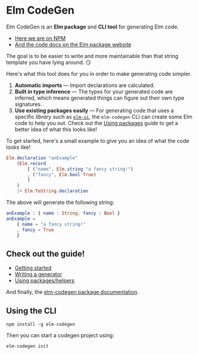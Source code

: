 # Elm CodeGen

Elm CodeGen is an **Elm package** and **CLI tool** for generating Elm code.

- [Here we are on NPM](https://www.npmjs.com/package/elm-codegen)
- [And the code docs on the Elm package website](https://package.elm-lang.org/packages/mdgriffith/elm-codegen/latest/)

The goal is to be easier to write and more maintainable than that string template you have lying around. 😏

Here's what this tool does for you in order to make generating code simpler.

1. **Automatic imports** — Import declarations are calculated.
2. **Built in type inference** — The types for your generated code are inferred, which means generated things can figure out their own type signatures.
3. **Use existing packages easily** — For generating code that uses a specific _library_ such as [`elm-ui`](https://package.elm-lang.org/packages/mdgriffith/elm-ui/latest/), the `elm-codegen` CLI can create some Elm code to help you out.
   Check out the [Using packages](https://github.com/mdgriffith/elm-codegen/tree/main/guide/UsingHelpers.md) guide to get a better idea of what this looks like!

To get started, here's a small example to give you an idea of what the code looks like!

```elm
Elm.declaration "anExample"
    (Elm.record
        [ ("name", Elm.string "a fancy string!")
        , ("fancy", Elm.bool True)
        ]
    )
    |> Elm.ToString.declaration
```

The above will generate the following string:

```elm
anExample : { name : String, fancy : Bool }
anExample =
    { name = "a fancy string!"
    , fancy = True
    }
```

## Check out the guide!

- [Getting started](https://github.com/mdgriffith/elm-codegen/tree/main/guide/GettingStarted.md)
- [Writing a generator](https://github.com/mdgriffith/elm-codegen/tree/main/guide/WritingAGenerator.md)
- [Using packages/helpers](https://github.com/mdgriffith/elm-codegen/tree/main/guide/UsingHelpers.md)

And finally, the [elm-codegen package documentation](https://package.elm-lang.org/packages/mdgriffith/elm-codegen/latest/).

## Using the CLI

```
npm install -g elm-codegen
```

Then you can start a codegen project using:

```
elm-codegen init
```
